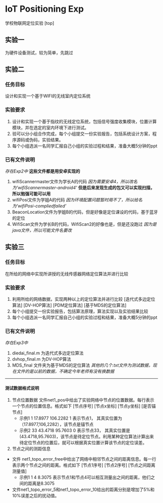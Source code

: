 # IoT Positioning Exp

学校物联网定位实验
[top]
## 实验一
为硬件设备测试，较为简单，先跳过
## 实验二
### 任务目标
设计和实现一个基于WIFI的无线室内定位系统
### 实验要求
1. 设计和实现一个基于指纹的无线定位系统，包括信号强度收集模块，位置计算模块，并在选定的室内环境下进行测试。
1. 验可以分小组合作完成，每个小组提交一份实验报告，包括系统设计方案，程序源码或伪码，实验结果。
1. 每个小组选派一名同学汇报自己小组的实验过程和结果，准备大概5分钟的ppt
### 已有文件说明
_存在Exp2中_
__这些文件都是用安卓实现的__
1. wifiScannermaster文件为学长A的代码 _因为需要安卓4，所以改名为'wifiScannermaster-android4'_
__但是后来发现生成的包又可以实现扫描，所以勉强可能可以用__
1. wifiPosi文件为学姐A的代码 _因为环境配置问题暂时用不了，所以给名为'wifiPosi-compliedfailed'_
1. BeaconLocation文件为学姐B的代码，但是好像是定位课设的代码，基于蓝牙的定位
1. WifiScan文件为学长B的代码，WifiScan2的好像也是，但是还没跑过
_因为是java文件，所以可能文件名要改_
## 实验三
### 任务目标
在所给的网络中实现所讲授的无线传感器网络定位算法并进行比较
### 实验要求
1. 利用所给的网络数据，实现两种以上的定位算法并进行比较
[迭代式多边定位算法] [DV-HOP算法] [PDM定位算法] [基于MDS的定位算法]
1. 每个小组提交一份实验报告，包括算法原理，算法实现以及实验结果比较
1. 每个小组选派一名同学汇报自己小组的实验过程和结果，准备大概5分钟的ppt
### 已有文件说明
_存在Exp3中_
1. diedai_final.m 为迭代式多边定位算法
1. dvhop_final.m 为DV-HOP算法
1. MDS_final 文件夹为基于MDS的定位算法
_其他的几个.txt文件为测试数据，现在文件的是以前的数据，不确定今年老师有没有换数据_
  -------------------
#### 测试数据格式说明
1. 节点位置数据
文件net1_pos中给出了实验网络中节点的位置数据。每行表示一个节点的位置信息。格式如下
	[节点序号] [节点x坐标] [节点y坐标] [是否锚节点]
    * 示例1
 	1   17.8977  106.2282    1
    表示节点1， 其真实位置为（17.8977,106,2282），该节点是锚节点
    * 示例2
    33   43.4718   95.7603         0
  表示节点33， 其真实位置是(43.4718,95.7603)，该节点是待定位节点。利用某种定位算法计算出来待定位节点的位置后，就可以根据真实位置计算该节点的定位误差。
2. 节点之间的测距信息
* 文件 net1_topo_error_free中给出了网络中相邻节点之间的距离信息。每一行表示两个节点之间的距离。格式如下
	[节点1序号]  [节点2序号] [节点之间距离测量值]
    * 示例1
	1    4    8.3075
	表示节点1和节点4可以相互测量出之间的距离，他们之间的距离是8.3075
* 文件net1_topo_error_5和net1_topo_error_10给出的距离分别是增加了5%和10%误差之后的扰动值。
